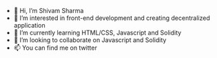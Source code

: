 - 👋 Hi, I’m Shivam Sharma
- 👀 I’m interested in front-end development and creating decentralized application
- 🌱 I’m currently learning HTML/CSS, Javascript and Solidity
- 💞️ I’m looking to collaborate on Javascript and Solidity
- 📫 You can find me on twitter

<!---
shivamsharma902/shivamsharma902 is a ✨ special ✨ repository because its `README.md` (this file) appears on your GitHub profile.
You can click the Preview link to take a look at your changes.
--->

